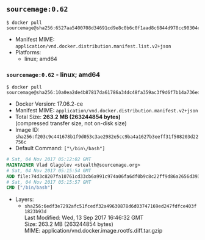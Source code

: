 ## `sourcemage:0.62`

```console
$ docker pull sourcemage@sha256:6527aa5400708d34691cd9e8c0b6c0f1aad8c6844d978cc90304e5e460a084ad
```

-	Manifest MIME: `application/vnd.docker.distribution.manifest.list.v2+json`
-	Platforms:
	-	linux; amd64

### `sourcemage:0.62` - linux; amd64

```console
$ docker pull sourcemage@sha256:10a0ea2de4b87817da61786a34dc48fa359ac3f9d6f7b14a736ed72e56f7f317
```

-	Docker Version: 17.06.2-ce
-	Manifest MIME: `application/vnd.docker.distribution.manifest.v2+json`
-	Total Size: **263.2 MB (263244854 bytes)**  
	(compressed transfer size, not on-disk size)
-	Image ID: `sha256:f203c9c441678b1f9d053c3ae2982e5cc9ba4a1627b3eeff31f508203d22756c`
-	Default Command: `["\/bin\/bash"]`

```dockerfile
# Sat, 04 Nov 2017 05:12:02 GMT
MAINTAINER Vlad Glagolev <stealth@sourcemage.org>
# Sat, 04 Nov 2017 05:15:54 GMT
ADD file:74d3c8207fa10761cd33cb6a991c974a06fa6df0b9c8c22ff9d86a2656d393fc in / 
# Sat, 04 Nov 2017 05:15:57 GMT
CMD ["/bin/bash"]
```

-	Layers:
	-	`sha256:6edf3e7292afc51fcedf32a49630878d6d03747169ed247fdfce403f1823b93d`  
		Last Modified: Wed, 13 Sep 2017 16:46:32 GMT  
		Size: 263.2 MB (263244854 bytes)  
		MIME: application/vnd.docker.image.rootfs.diff.tar.gzip
